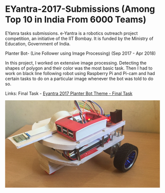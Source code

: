 # EYantra-2017-Submissions (Among Top 10 in India From 6000 Teams)
EYanra tasks submissions. e-Yantra is a robotics outreach project competition, an initiative of the IIT Bombay. It is funded by the Ministry of Education, Government of India.


Planter Bot- (Line Follower using Image Processing)
(Sep 2017 - Apr 2018)

In this project, I worked on extensive image processing. Detecting the shapes of polygon and their color was the most basic task. Then I had to work on black line following robot using Raspberry Pi and Pi-cam and had certain tasks to do on a particular image whenever the bot was told to do so.

Links:
Final Task - [Eyantra 2017 Planter Bot Theme - Final Task](https://youtu.be/vYROlWqvKRE?t=71)

![alt text](https://github.com/dhanrajbhosale/EYantra-2017-Submissions/blob/bbe9095436691962b9d3dede314e0f45ffe7a01e/bot.JPG?raw=true)
